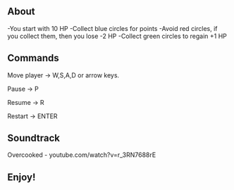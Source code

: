 About
-
-You start with 10 HP
-Collect blue circles for points
-Avoid red circles, if you collect them, then you lose -2 HP
-Collect green circles to regain +1 HP

Commands
-
Move player -> W,S,A,D or arrow keys.

Pause -> P

Resume -> R

Restart -> ENTER

Soundtrack
-
Overcooked - youtube.com/watch?v=r_3RN7688rE

Enjoy!
-
